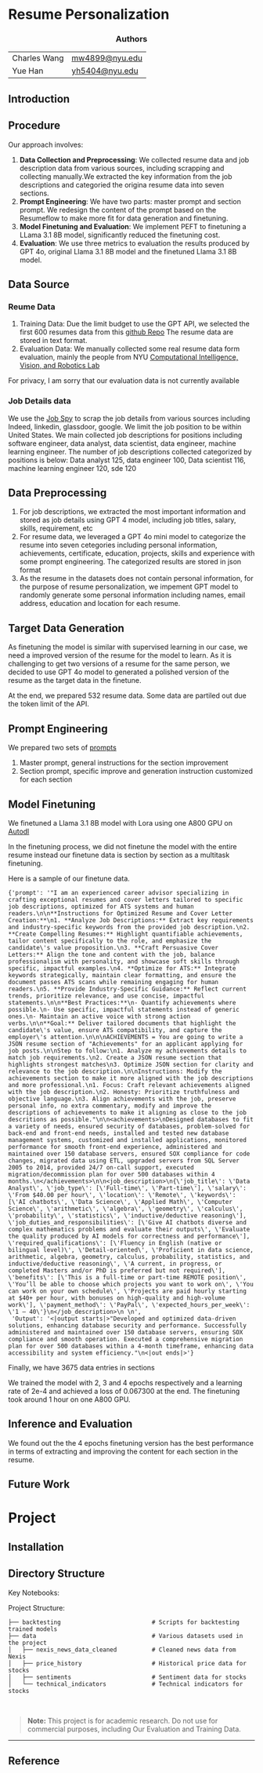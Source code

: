 # Resume Personalization

<div align="center">
<h3>Authors</h3>
<table>
  <tr>
    <td>Charles Wang</td>
    <td><a href="mailto:mw4899@nyu.edu">mw4899@nyu.edu</a></td>
  </tr>
    <tr>
    <td>Yue Han</td>
    <td><a href="mailto:yh5404@nyu.edu">yh5404@nyu.edu</a></td>
  </tr>
</table>
</div>

## Introduction

## Procedure

Our approach involves:

1. **Data Collection and Preprocessing**: We collected resume data and job description data from various sources, including scrapping and collecting manually.We extracted the key information from the job descriptions and categoried the origina resume data into seven sections. 
2. **Prompt Engineering**: We have two parts: master prompt and section prompt. We redesign the content of the prompt based on the Resumeflow to make more fit for data generation and finetuning.
3. **Model Finetuning and Evaluation**: We implement PEFT to finetuning a LLama 3.1 8B model, significantly reduced the finetuning cost.
4. **Evaluation**: We use three metrics to evaluation the results produced by GPT 4o, original Llama 3.1 8B model and the finetuned Llama 3.1 8B model.

## Data Source
### Reume Data

1. Training Data:
Due the limit budget to use the GPT API, we selected the first 600 resumes data from this [github Repo](https://github.com/florex/resume_corpus) The resume data are stored in text format.
3. Evaluation Data:
We manually collected some real resume data form evaluation, mainly the people from NYU [Computational Intelligence, Vision, and Robotics Lab](https://wp.nyu.edu/cilvr/)

For privacy, I am sorry that our evaluation data is not currently available

### Job Details data
We use the [Job Spy](https://github.com/Bunsly/JobSpy?tab=readme-ov-file#output) to scrap the job details from various sources including Indeed, linkedin, glassdoor, google. We limit the job position to be within United States. We main collected job descriptions for positions including software engineer, data analyst, data scientist, data engineer, machine learning engineer. The number of job descriptions collected categorized by positions is below: Data analyst 125, data engineer 100, Data scientist 116, machine learning engineer 120, sde 120

## Data Preprocessing
1. For job descriptions, we extracted the most important information and stored as job details using GPT 4 model, including job titles, salary, skills, requirement, etc
2. For resume data, we leveraged a GPT 4o mini model to categorize the resume into seven cetegories including personal information, achievements, certificate, education, projects, skills and experience with some prompt engineering. The categorized results are stored in json format
3. As the resume in the datasets does not contain personal information, for the purpose of resume personalization, we impement GPT model to randomly generate some personal information including names, email address, education and location for each resume. 

## Target Data Generation
As finetuning the model is similar with supervised learning in our case, we need a improved version of the resume for the model to learn. As it is challenging to get two versions of a resume for the same person, we decided to use GPT 4o model to generated a polished version of the resume as the target data in the finetune. 

At the end, we prepared 532 resume data. Some data are partiled out due the token limit of the API.

## Prompt Engineering
We prepared two sets of [prompts](https://github.com/G6KlayWang/ResumePersonalization/blob/main/section_prompt.py)
1. Master prompt, general instructions for the section improvement
2. Section prompt, specific improve and generation instruction customized for each section

## Model Finetuning

We finetuned a Llama 3.1 8B model with Lora using one A800 GPU on [Autodl](https://www.autodl.com/)

In the finetuning process, we did not finetune the model with the entire resume instead our finetune data is section by section as a multitask finetuning. 

Here is a sample of our finetune data. 
```
{'prompt': '"I am an experienced career advisor specializing in crafting exceptional resumes and cover letters tailored to specific job descriptions, optimized for ATS systems and human readers.\n\n**Instructions for Optimized Resume and Cover Letter Creation:**\n1. **Analyze Job Descriptions:** Extract key requirements and industry-specific keywords from the provided job description.\n2. **Create Compelling Resumes:** Highlight quantifiable achievements, tailor content specifically to the role, and emphasize the candidate\'s value proposition.\n3. **Craft Persuasive Cover Letters:** Align the tone and content with the job, balance professionalism with personality, and showcase soft skills through specific, impactful examples.\n4. **Optimize for ATS:** Integrate keywords strategically, maintain clear formatting, and ensure the document passes ATS scans while remaining engaging for human readers.\n5. **Provide Industry-Specific Guidance:** Reflect current trends, prioritize relevance, and use concise, impactful statements.\n\n**Best Practices:**\n- Quantify achievements where possible.\n- Use specific, impactful statements instead of generic ones.\n- Maintain an active voice with strong action verbs.\n\n**Goal:** Deliver tailored documents that highlight the candidate\'s value, ensure ATS compatibility, and capture the employer\'s attention.\n\n\nACHIEVEMENTS = You are going to write a JSON resume section of "Achievements" for an applicant applying for job posts.\n\nStep to follow:\n1. Analyze my achievements details to match job requirements.\n2. Create a JSON resume section that highlights strongest matches\n3. Optimize JSON section for clarity and relevance to the job description.\n\nInstructions: Modify the achievements section to make it more aligned with the job descriptions and more professional.\n1. Focus: Craft relevant achievements aligned with the job description.\n2. Honesty: Prioritize truthfulness and objective language.\n3. Align achievements with the job, preserve personal info, no extra commentary, modify and improve the descriptions of achievements to make it aligning as close to the job descritions as possible."\n\n<achievements>\nDesigned databases to fit a variety of needs, ensured security of databases, problem-solved for back-end and front-end needs, installed and tested new database management systems, customized and installed applications, monitored performance for smooth front-end experience, administered and maintained over 150 database servers, ensured SOX compliance for code changes, migrated data using ETL, upgraded servers from SQL Server 2005 to 2014, provided 24/7 on-call support, executed migration/decommission plan for over 500 databases within 4 months.\n</achievements>\n\n<job_description>\n{\'job_title\': \'Data Analyst\', \'job_type\': [\'Full-time\', \'Part-time\'], \'salary\': \'From $40.00 per hour\', \'location\': \'Remote\', \'keywords\': [\'AI chatbots\', \'Data Science\', \'Applied Math\', \'Computer Science\', \'arithmetic\', \'algebra\', \'geometry\', \'calculus\', \'probability\', \'statistics\', \'inductive/deductive reasoning\'], \'job_duties_and_responsibilities\': [\'Give AI chatbots diverse and complex mathematics problems and evaluate their outputs\', \'Evaluate the quality produced by AI models for correctness and performance\'], \'required_qualifications\': [\'Fluency in English (native or bilingual level)\', \'Detail-oriented\', \'Proficient in data science, arithmetic, algebra, geometry, calculus, probability, statistics, and inductive/deductive reasoning\', \'A current, in progress, or completed Masters and/or PhD is preferred but not required\'], \'benefits\': [\'This is a full-time or part-time REMOTE position\', \'You’ll be able to choose which projects you want to work on\', \'You can work on your own schedule\', \'Projects are paid hourly starting at $40+ per hour, with bonuses on high-quality and high-volume work\'], \'payment_method\': \'PayPal\', \'expected_hours_per_week\': \'1 – 40\'}\n</job_description>\n \n',
 'Output': '<|output starts|>"Developed and optimized data-driven solutions, enhancing database security and performance. Successfully administered and maintained over 150 database servers, ensuring SOX compliance and smooth operation. Executed a comprehensive migration plan for over 500 databases within a 4-month timeframe, enhancing data accessibility and system efficiency."\n<|out ends|>'}
```
Finally, we have 3675 data entries in sections

We trained the model with 2, 3 and 4 epochs respectively and a learning rate of 2e-4 and achieved a loss of 0.067300 at the end. The finetuning took around 1 hour on one A800 GPU.

## Inference and Evaluation

We found out the the 4 epochs finetuning version has the best performance in terms of extracting and improving the content for each section in the resume. 


## Future Work

# Project

## Installation


## Directory Structure

Key Notebooks:

Project Structure:
```
├── backtesting                          # Scripts for backtesting trained models
├── data                                 # Various datasets used in the project
│   ├── nexis_news_data_cleaned          # Cleaned news data from Nexis
│   ├── price_history                    # Historical price data for stocks
│   ├── sentiments                       # Sentiment data for stocks
│   └── technical_indicators             # Technical indicators for stocks

```
<br>

> **Note:** This project is for academic research. Do not use for commercial purposes, including Our Evaluation and Training Data.

<hr>

## Reference
